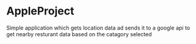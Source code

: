 # AppleProject
Simple application which gets location data ad sends it to a google api to get nearby resturant data based on the catagory selected
